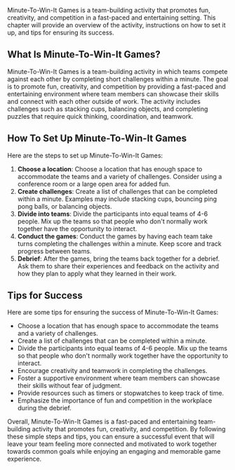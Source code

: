 
Minute-To-Win-It Games is a team-building activity that promotes fun, creativity, and competition in a fast-paced and entertaining setting. This chapter will provide an overview of the activity, instructions on how to set it up, and tips for ensuring its success.

What Is Minute-To-Win-It Games?
-------------------------------

Minute-To-Win-It Games is a team-building activity in which teams compete against each other by completing short challenges within a minute. The goal is to promote fun, creativity, and competition by providing a fast-paced and entertaining environment where team members can showcase their skills and connect with each other outside of work. The activity includes challenges such as stacking cups, balancing objects, and completing puzzles that require quick thinking, coordination, and teamwork.

How To Set Up Minute-To-Win-It Games
------------------------------------

Here are the steps to set up Minute-To-Win-It Games:

1. **Choose a location**: Choose a location that has enough space to accommodate the teams and a variety of challenges. Consider using a conference room or a large open area for added fun.
2. **Create challenges**: Create a list of challenges that can be completed within a minute. Examples may include stacking cups, bouncing ping pong balls, or balancing objects.
3. **Divide into teams**: Divide the participants into equal teams of 4-6 people. Mix up the teams so that people who don't normally work together have the opportunity to interact.
4. **Conduct the games**: Conduct the games by having each team take turns completing the challenges within a minute. Keep score and track progress between teams.
5. **Debrief**: After the games, bring the teams back together for a debrief. Ask them to share their experiences and feedback on the activity and how they plan to apply what they learned in their work.

Tips for Success
----------------

Here are some tips for ensuring the success of Minute-To-Win-It Games:

* Choose a location that has enough space to accommodate the teams and a variety of challenges.
* Create a list of challenges that can be completed within a minute.
* Divide the participants into equal teams of 4-6 people. Mix up the teams so that people who don't normally work together have the opportunity to interact.
* Encourage creativity and teamwork in completing the challenges.
* Foster a supportive environment where team members can showcase their skills without fear of judgment.
* Provide resources such as timers or stopwatches to keep track of time.
* Emphasize the importance of fun and competition in the workplace during the debrief.

Overall, Minute-To-Win-It Games is a fast-paced and entertaining team-building activity that promotes fun, creativity, and competition. By following these simple steps and tips, you can ensure a successful event that will leave your team feeling more connected and motivated to work together towards common goals while enjoying an engaging and memorable game experience.
